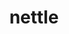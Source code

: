 ---
title: "nettle"
layout: cache
categories: [package, develop-2024-12-08]
meta: {"versions": ["3.9.1"], "compilers": ["gcc@=10.2.1"], "oss": ["centos7"], "platforms": ["linux"], "targets": ["x86_64_v3"], "stacks": ["developer-tools-manylinux2014", "root"], "num_specs": 1, "num_specs_by_stack": {"root": 1, "developer-tools-manylinux2014": 1}}
spec_details: [{"hash": "esql24223vmifg2nbuljoqdzppkfkufl", "compiler": "gcc@=10.2.1", "versions": ["3.9.1"], "os": "centos7", "platform": "linux", "target": "x86_64_v3", "variants": ["build_system=autotools"], "stacks": ["root", "developer-tools-manylinux2014"], "size": "-", "tarball": "https://binaries.spack.io/develop-2024-12-08/build_cache/linux-centos7-x86_64_v3/gcc-10.2.1/nettle-3.9.1/linux-centos7-x86_64_v3-gcc-10.2.1-nettle-3.9.1-esql24223vmifg2nbuljoqdzppkfkufl.spack"}]
---